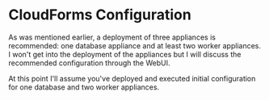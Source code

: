 # CloudForms Configuration
As was mentioned earlier, a deployment of three appliances is recommended: one database appliance and at least two worker appliances.  I won't get into the deployment of the appliances but I will discuss the recommended configuration through the WebUI.

At this point I'll assume you've deployed and executed initial configuration for one database and two worker appliances.
